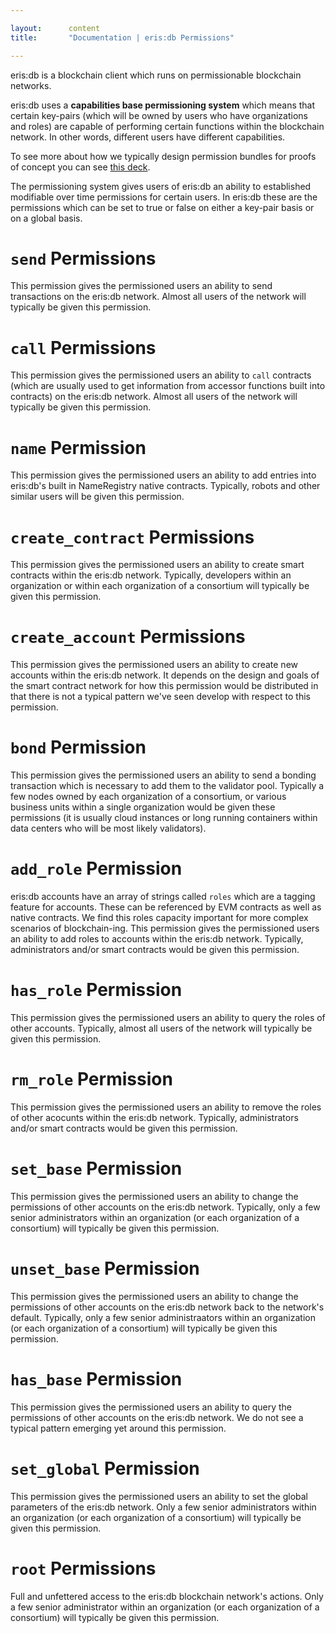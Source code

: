 ```yaml
---

layout:      content
title:       "Documentation | eris:db Permissions"

---
```


eris:db is a blockchain client which runs on permissionable blockchain networks.

eris:db uses a **capabilities base permissioning system** which means that certain key-pairs (which will be owned by users who have organizations and roles) are capable of performing certain functions within the blockchain network. In other words, different users have different capabilities.

To see more about how we typically design permission bundles for proofs of concept you can see [this deck](http://www.slideshare.net/CaseyKuhlman/eris-industries-typical-account-types).

The permissioning system gives users of eris:db an ability to established modifiable over time permissions for certain users. In eris:db these are the permissions which can be set to true or false on either a key-pair basis or on a global basis.

# `send` Permissions

This permission gives the permissioned users an ability to send transactions on the eris:db network. Almost all users of the network will typically be given this permission.

# `call` Permissions

This permission gives the permissioned users an ability to `call` contracts (which are usually used to get information from accessor functions built into contracts) on the eris:db network. Almost all users of the network will typically be given this permission.

# `name` Permission

This permission gives the permissioned users an ability to add entries into eris:db's built in NameRegistry native contracts. Typically, robots and other similar users will be given this permission.

# `create_contract` Permissions

This permission gives the permissioned users an ability to create smart contracts within the eris:db network. Typically, developers within an organization or within each organization of a consortium will typically be given this permission.

# `create_account` Permissions

This permission gives the permissioned users an ability to create new accounts within the eris:db network. It depends on the design and goals of the smart contract network for how this permission would be distributed in that there is not a typical pattern we've seen develop with respect to this permission.

# `bond` Permission

This permission gives the permissioned users an ability to send a bonding transaction which is necessary to add them to the validator pool. Typically a few nodes owned by each organization of a consortium, or various business units within a single organization would be given these permissions (it is usually cloud instances or long running containers within data centers who will be most likely validators).

# `add_role` Permission

eris:db accounts have an array of strings called `roles` which are a tagging feature for accounts. These can be referenced by EVM contracts as well as native contracts. We find this roles capacity important for more complex scenarios of blockchain-ing. This permission gives the permissioned users an ability to add roles to accounts within the eris:db network. Typically, administrators and/or smart contracts would be given this permission.

# `has_role` Permission

This permission gives the permissioned users an ability to query the roles of other accounts. Typically, almost all users of the network will typically be given this permission.

# `rm_role` Permission

This permission gives the permissioned users an ability to remove the roles of other acocunts within the eris:db network. Typically, administrators and/or smart contracts would be given this permission.

# `set_base` Permission

This permission gives the permissioned users an ability to change the permissions of other accounts on the eris:db network. Typically, only a few senior administrators within an organization (or each organization of a consortium) will typically be given this permission.

# `unset_base` Permission

This permission gives the permissioned users an ability to change the permissions of other accounts on the eris:db network back to the network's default. Typically, only a few senior administraators within an organization (or each organization of a consortium) will typically be given this permission.

# `has_base` Permission

This permission gives the permissioned users an ability to query the permissions of other accounts on the eris:db network. We do not see a typical pattern emerging yet around this permission.

# `set_global` Permission

This permission gives the permissioned users an ability to set the global parameters of the eris:db network. Only a few senior administrators within an organization (or each organization of a consortium) will typically be given this permission.

# `root` Permissions

Full and unfettered access to the eris:db blockchain network's actions. Only a few senior administrator within an organization (or each organization of a consortium) will typically be given this permission.
